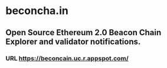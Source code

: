 # beconcha.in

## Open Source Ethereum 2.0 Beacon Chain Explorer and validator notifications.

### URL https://beconcain.uc.r.appspot.com/